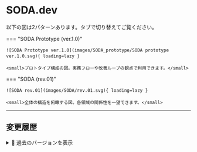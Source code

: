 # SODA.dev

以下の図は2パターンあります。タブで切り替えてご覧ください。

=== "SODA Prototype (ver.1.0)"

    ![SODA Prototype ver.1.0](images/SODA_prototype/SODA prototype ver.1.0.svg){ loading=lazy }

    <small>プロトタイプ構成の図。実務フローや改善ループの観点で利用できます。</small>

=== "SODA (rev.01)"

    ![SODA rev.01](images/SODA/rev.01.svg){ loading=lazy }

    <small>全体の構造を俯瞰する図。各領域の関係性を一望できます。</small>

---

## 変更履歴

<details>
<summary>📁 過去のバージョンを表示</summary>
<br>
<h3>SODA Prototype</h3>
<ul>
<li><strong>ver.1.0</strong> (現在) - 最新版</li>
<li><strong>rev.02</strong> - 旧バージョン → <a href="images/SODA_prototype/rev.02.svg" target="_blank">画像を表示</a></li>
</ul>

<h3>SODA</h3>
<ul>
<li><strong>rev.01</strong> (現在) - 最新版</li>
</ul>
</details>

<br><br><br>
